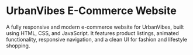 # UrbanVibes E-Commerce Website
 A fully responsive and modern e-commerce website for UrbanVibes, built using HTML, CSS, and JavaScript. It features product listings, animated functionality, responsive navigation, and a clean UI for fashion and lifestyle shopping.
